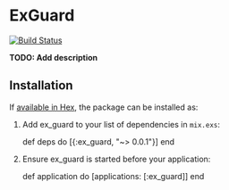 # ExGuard

[![Build Status](https://travis-ci.org/slashmili/ex_guard.svg?branch=master)](https://travis-ci.org/slashmili/ex_guard)

**TODO: Add description**

## Installation

If [available in Hex](https://hex.pm/docs/publish), the package can be installed as:

  1. Add ex_guard to your list of dependencies in `mix.exs`:

        def deps do
          [{:ex_guard, "~> 0.0.1"}]
        end

  2. Ensure ex_guard is started before your application:

        def application do
          [applications: [:ex_guard]]
        end

